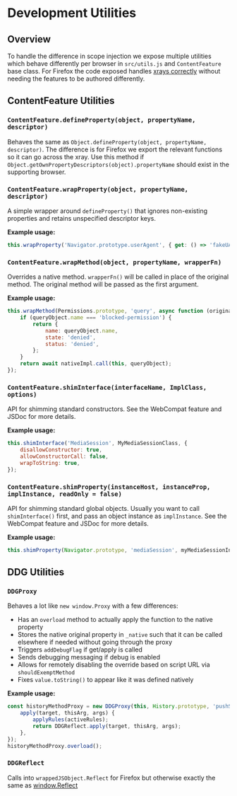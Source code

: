 # Development Utilities

## Overview

To handle the difference in scope injection we expose multiple utilities which behave differently per browser in `src/utils.js` and `ContentFeature` base class. For Firefox the code exposed handles [xrays correctly](https://developer.mozilla.org/en-US/docs/Mozilla/Add-ons/WebExtensions/Sharing_objects_with_page_scripts) without needing the features to be authored differently.

## ContentFeature Utilities

### `ContentFeature.defineProperty(object, propertyName, descriptor)`

Behaves the same as `Object.defineProperty(object, propertyName, descriptor)`. The difference is for Firefox we export the relevant functions so it can go across the xray. Use this method if `Object.getOwnPropertyDescriptors(object).propertyName` should exist in the supporting browser.

### `ContentFeature.wrapProperty(object, propertyName, descriptor)`

A simple wrapper around `defineProperty()` that ignores non-existing properties and retains unspecified descriptor keys.

**Example usage:**

```javascript
this.wrapProperty('Navigator.prototype.userAgent', { get: () => 'fakeUA' });
```

### `ContentFeature.wrapMethod(object, propertyName, wrapperFn)`

Overrides a native method. `wrapperFn()` will be called in place of the original method. The original method will be passed as the first argument.

**Example usage:**

```javascript
this.wrapMethod(Permissions.prototype, 'query', async function (originalFn, queryObject) {
    if (queryObject.name === 'blocked-permission') {
        return {
            name: queryObject.name,
            state: 'denied',
            status: 'denied',
        };
    }
    return await nativeImpl.call(this, queryObject);
});
```

### `ContentFeature.shimInterface(interfaceName, ImplClass, options)`

API for shimming standard constructors. See the WebCompat feature and JSDoc for more details.

**Example usage:**

```javascript
this.shimInterface('MediaSession', MyMediaSessionClass, {
    disallowConstructor: true,
    allowConstructorCall: false,
    wrapToString: true,
});
```

### `ContentFeature.shimProperty(instanceHost, instanceProp, implInstance, readOnly = false)`

API for shimming standard global objects. Usually you want to call `shimInterface()` first, and pass an object instance as `implInstance`. See the WebCompat feature and JSDoc for more details.

**Example usage:**

```javascript
this.shimProperty(Navigator.prototype, 'mediaSession', myMediaSessionInstance, true);
```

## DDG Utilities

### `DDGProxy`

Behaves a lot like `new window.Proxy` with a few differences:

- Has an `overload` method to actually apply the function to the native property
- Stores the native original property in `_native` such that it can be called elsewhere if needed without going through the proxy
- Triggers `addDebugFlag` if get/apply is called
- Sends debugging messaging if debug is enabled
- Allows for remotely disabling the override based on script URL via `shouldExemptMethod`
- Fixes `value.toString()` to appear like it was defined natively

**Example usage:**

```javascript
const historyMethodProxy = new DDGProxy(this, History.prototype, 'pushState', {
    apply(target, thisArg, args) {
        applyRules(activeRules);
        return DDGReflect.apply(target, thisArg, args);
    },
});
historyMethodProxy.overload();
```

### `DDGReflect`

Calls into `wrappedJSObject.Reflect` for Firefox but otherwise exactly the same as [window.Reflect](../../Sources/ContentScopeScripts/ContentScopeScripts.swift)
